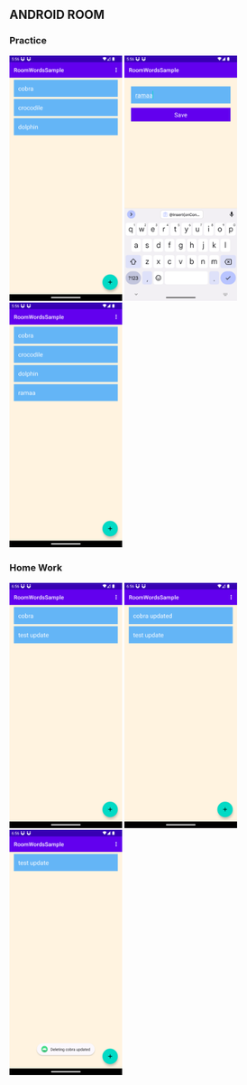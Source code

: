 ## ANDROID ROOM

### Practice

<img src="images/ss1.png" alt="ss 1" style="width:200px;"/>
<img src="images/ss2.png" alt="ss 2" style="width:200px;"/>
<img src="images/ss3.png" alt="ss 3" style="width:200px;"/>

### Home Work


<img src="images/ss4.png" alt="ss 4" style="width:200px;"/>
<img src="images/ss5.png" alt="ss 5" style="width:200px;"/>
<img src="images/ss6.png" alt="ss 6" style="width:200px;"/>